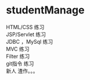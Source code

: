 # studentManage
HTML/CSS 练习<br/>
JSP/Servlet 练习<br/>
JDBC ，MySql 练习<br/>
MVC 练习<br/>
Filter 练习<br/>
git指令 练习<br/>
新人 渣作。。。<br/>
